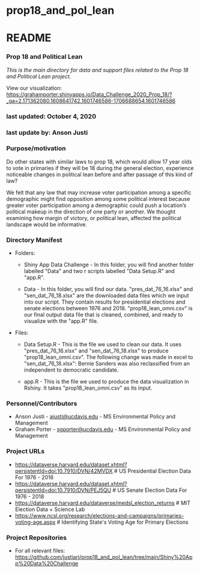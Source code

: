 # prop18_and_pol_lean

# README
### Prop 18 and Political Lean

*This is the main directory for data and support files related to the Prop 18 and Political Lean project.*

View our visualization: https://grahamporter.shinyapps.io/Data_Challenge_2020_Prop_18/?_ga=2.171362080.1608641742.1601746586-1706688654.1601746586

### last updated: October 4, 2020
### last update by: Anson Justi 


### Purpose/motivation
Do other states with similar laws to prop 18, which would allow 17 year olds to vote in primaries if they will be 18 during the general election, experience noticeable changes in political lean before and after passage of this kind of law? 

We felt that any law that may increase voter participation among a specific demographic might find opposition among some political interest because greater voter participation among a demographic could push a location’s political makeup in the direction of one party or another. We thought examining how margin of victory, or political lean, affected the political landscape would be informative. 

### Directory Manifest

*  Folders:
	* Shiny App Data Challenge - In this folder, you will find another folder labelled "Data" and two r scripts labelled "Data Setup.R" and "app.R".
	
	* Data - In this folder, you will find our data. "pres_dat_76_16.xlsx" and "sen_dat_76_18.xlsx" are the downloaded data files which we input into our script. 
	They contain results for presidential elections and senate elections between 1976 and 2018. "prop18_lean_omni.csv" is our final output data file that is cleaned, 
	combined, and ready to visualize with the "app.R" file. 


* Files:
	*  Data Setup.R - This is the file we used to clean our data. It uses "pres_dat_76_16.xlsx" and "sen_dat_76_18.xlsx" to produce "prop18_lean_omni.csv". 
	The following change was made in excel to "sen_dat_76_18.xlsx": Bernie Sanders was also reclassified from an independent to democratic candidate. 
	
	* app.R - This is the file we used to produce the data visualization in Rshiny. It takes "prop18_lean_omni.csv" as its input. 



### Personnel/Contributors

* Anson Justi - ajusti@ucdavis.edu - MS Environmental Policy and Management
* Graham Porter - sgporter@ucdavis.edu - MS Environmental Policy and Management


### Project URLs 

* https://dataverse.harvard.edu/dataset.xhtml?persistentId=doi:10.7910/DVN/42MVDX # US Presidential Election Data For 1976 - 2016
* https://dataverse.harvard.edu/dataset.xhtml?persistentId=doi:10.7910/DVN/PEJ5QU # US Senate Election Data For 1976 - 2018
* https://dataverse.harvard.edu/dataverse/medsl_election_returns # MIT Election Data + Science Lab
* https://www.ncsl.org/research/elections-and-campaigns/primaries-voting-age.aspx # Identifying State's Voting Age for Primary Elections

### Project Repositories

* For all relevant files: https://github.com/justiarj/prop18_and_pol_lean/tree/main/Shiny%20App%20Data%20Challenge 


